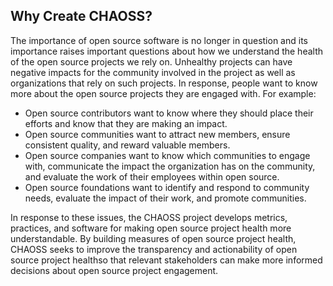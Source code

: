 
## Why Create CHAOSS?

The importance of open source software is no longer in question and its importance raises important questions about how we understand the health of the open source projects we rely on. Unhealthy projects can have negative impacts for the community involved in the project as well as organizations that rely on such projects. In response, people want to know more about the open source projects they are engaged with. For example: 

- Open source contributors want to know where they should place their efforts and know that they are making an impact. 
- Open source communities want to attract new members, ensure consistent quality, and reward valuable members. 
- Open source companies want to know which communities to engage with, communicate the impact the organization has on the community, and evaluate the work of their employees within open source. 
- Open source foundations want to identify and respond to community needs, evaluate the impact of their work, and promote communities.

In response to these issues, the CHAOSS project develops metrics, practices, and software for making open source project health more understandable. By building measures of open source project health, CHAOSS seeks to improve the transparency and actionability of open source project healthso that relevant stakeholders can make more informed decisions about open source project engagement.
